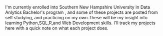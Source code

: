 I'm currently enrolled into Southern New Hampshire University in Data Anlytics Bachelor's program
, and some of these projects are posted from self studying, and practicing on my own.These will be my insight into learning Python,SQL,R,and Web Development skills. I'll track my projects here with a quick note on what each project does.









<!--
**TEV1996/TEV1996** is a ✨ _special_ ✨ repository because its `README.md` (this file) appears on your GitHub profile.

Here are some ideas to get you started:

- 🔭 I’m currently working on ...
- 🌱 I’m currently learning ...
- 👯 I’m looking to collaborate on ... Anything, it's my passion to work in this field.
- 💬 Ask me about ... Data Engineering,or Machine Learning 
- 📫 How to reach me: ThomasTev.1996@gmail.com
- 😄 Pronouns: ...
- ⚡ Fun fact: ...
-->
